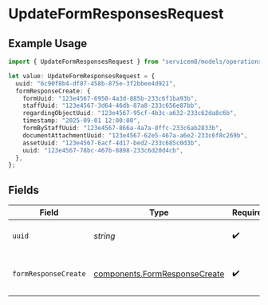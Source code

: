 # UpdateFormResponsesRequest

## Example Usage

```typescript
import { UpdateFormResponsesRequest } from "servicem8/models/operations";

let value: UpdateFormResponsesRequest = {
  uuid: "6c90f8b4-df87-458b-875e-3f2bbee4d921",
  formResponseCreate: {
    formUuid: "123e4567-6950-4a3d-885b-233c6f1ba93b",
    staffUuid: "123e4567-3d64-46db-87a8-233c656e87bb",
    regardingObjectUuid: "123e4567-95cf-4b3c-a632-233c62da8c6b",
    timestamp: "2025-09-01 12:00:00",
    formByStaffUuid: "123e4567-866a-4a7a-8ffc-233c6ab2833b",
    documentAttachmentUuid: "123e4567-62e5-467a-a6e2-233c6f8c269b",
    assetUuid: "123e4567-6acf-4d17-bed2-233c685c0d3b",
    uuid: "123e4567-78bc-467b-8898-233c6d20d4cb",
  },
};
```

## Fields

| Field                                                                          | Type                                                                           | Required                                                                       | Description                                                                    |
| ------------------------------------------------------------------------------ | ------------------------------------------------------------------------------ | ------------------------------------------------------------------------------ | ------------------------------------------------------------------------------ |
| `uuid`                                                                         | *string*                                                                       | :heavy_check_mark:                                                             | UUID of the Form Response                                                      |
| `formResponseCreate`                                                           | [components.FormResponseCreate](../../models/components/formresponsecreate.md) | :heavy_check_mark:                                                             | Form Response fields to update                                                 |